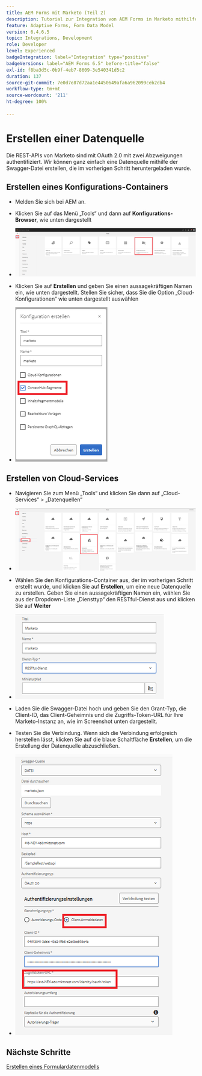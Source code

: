 ```yaml
---
title: AEM Forms mit Marketo (Teil 2)
description: Tutorial zur Integration von AEM Forms in Marketo mithilfe des AEM Forms-Formulardatenmodells.
feature: Adaptive Forms, Form Data Model
version: 6.4,6.5
topic: Integrations, Development
role: Developer
level: Experienced
badgeIntegration: label="Integration" type="positive"
badgeVersions: label="AEM Forms 6.5" before-title="false"
exl-id: f8ba3d5c-0b9f-4eb7-8609-3e540341d5c2
duration: 137
source-git-commit: 7e0d7e87d72aa1e4450649afa6a962099ceb2db4
workflow-type: tm+mt
source-wordcount: '211'
ht-degree: 100%

---
```


# Erstellen einer Datenquelle

Die REST-APIs von Marketo sind mit OAuth 2.0 mit zwei Abzweigungen authentifiziert. Wir können ganz einfach eine Datenquelle mithilfe der Swagger-Datei erstellen, die im vorherigen Schritt heruntergeladen wurde.

## Erstellen eines Konfigurations-Containers

* Melden Sie sich bei AEM an.
* Klicken Sie auf das Menü „Tools“ und dann auf **Konfigurations-Browser**, wie unten dargestellt

* ![Menü „Tools“](assets/datasource3.png)

* Klicken Sie auf **Erstellen** und geben Sie einen aussagekräftigen Namen ein, wie unten dargestellt. Stellen Sie sicher, dass Sie die Option „Cloud-Konfigurationen“ wie unten dargestellt auswählen

* ![Konfigurations-Container](assets/datasource4.png)

## Erstellen von Cloud-Services

* Navigieren Sie zum Menü „Tools“ und klicken Sie dann auf „Cloud-Services“ > „Datenquellen“

* ![cloud-services](assets/datasource5.png)

* Wählen Sie den Konfigurations-Container aus, der im vorherigen Schritt erstellt wurde, und klicken Sie auf **Erstellen**, um eine neue Datenquelle zu erstellen. Geben Sie einen aussagekräftigen Namen ein, wählen Sie aus der Dropdown-Liste „Diensttyp“ den RESTful-Dienst aus und klicken Sie auf **Weiter**
* ![new-data-source](assets/datasource6.png)

* Laden Sie die Swagger-Datei hoch und geben Sie den Grant-Typ, die Client-ID, das Client-Geheimnis und die Zugriffs-Token-URL für Ihre Marketo-Instanz an, wie im Screenshot unten dargestellt.

* Testen Sie die Verbindung. Wenn sich die Verbindung erfolgreich herstellen lässt, klicken Sie auf die blaue Schaltfläche **Erstellen**, um die Erstellung der Datenquelle abzuschließen.

* ![data-source-config](assets/datasource1.png)


## Nächste Schritte

[Erstellen eines Formulardatenmodells](./part3.md)
